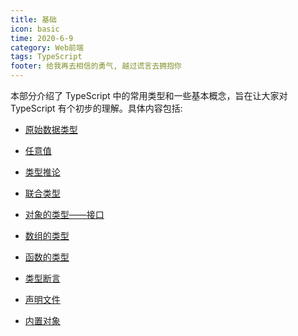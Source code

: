 ```yaml
---
title: 基础
icon: basic
time: 2020-6-9
category: Web前端
tags: TypeScript
footer: 给我再去相信的勇气, 越过谎言去拥抱你
---
```


本部分介绍了 TypeScript 中的常用类型和一些基本概念，旨在让大家对 TypeScript 有个初步的理解。具体内容包括:

<!-- more -->

- [原始数据类型](primitive-data-types.md)

- [任意值](any.md)

- [类型推论](type-inference.md)

- [联合类型](union-types.md)

- [对象的类型——接口](type-of-object-interfaces.md)

- [数组的类型](type-of-array.md)

- [函数的类型](type-of-function.md)

- [类型断言](type-assertion.md)

- [声明文件](declaration-files.md)

- [内置对象](built-in-objects.md)
